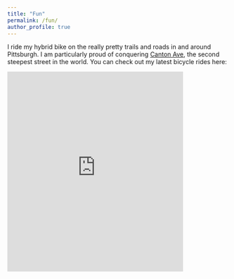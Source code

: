 ```yaml
---
title: "Fun"
permalink: /fun/
author_profile: true
---
```


I ride my hybrid bike on the really pretty trails and roads in and around Pittsburgh. I am particularly proud of conquering [Canton Ave](https://en.wikipedia.org/wiki/Canton_Avenue), the second steepest street in the world. You can check out my latest bicycle rides here:

<iframe height='454' width='400' frameborder='0' allowtransparency='true' scrolling='yes' src='https://www.strava.com/athletes/48426913/latest-rides/1e210966af9f839fd97cd85df9571dd91169d955'></iframe>
